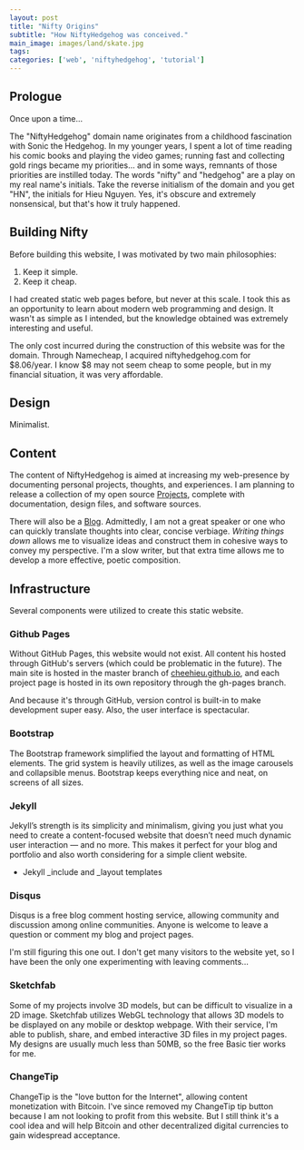 ```yaml
---
layout: post
title: "Nifty Origins"
subtitle: "How NiftyHedgehog was conceived."
main_image: images/land/skate.jpg
tags:
categories: ['web', 'niftyhedgehog', 'tutorial']
---
```


## Prologue
Once upon a time...

The "NiftyHedgehog" domain name originates from a childhood fascination with Sonic the Hedgehog. In my younger years, I spent a lot of time reading his comic books and playing the video games; running fast and collecting gold rings became my priorities... and in some ways, remnants of those priorities are instilled today. The words "nifty" and "hedgehog" are a play on my real name's initials. Take the reverse initialism of the domain and you get "HN", the initials for Hieu Nguyen. Yes, it's obscure and extremely nonsensical, but that's how it truly happened.

## Building Nifty
Before building this website, I was motivated by two main philosophies:

1. Keep it simple.
2. Keep it cheap.

I had created static web pages before, but never at this scale. I took this as an opportunity to learn about modern web programming and design. It wasn't as simple as I intended, but the knowledge obtained was extremely interesting and useful.

The only cost incurred during the construction of this website was for the domain. Through Namecheap, I acquired niftyhedgehog.com for $8.06/year. I know $8 may not seem cheap to some people, but in my financial situation, it was very affordable.

## Design
Minimalist. 

## Content
The content of NiftyHedgehog is aimed at increasing my web-presence by documenting personal projects, thoughts, and experiences. I am planning to release a collection of my open source [Projects](http://niftyhedgehog.com/projects), complete with documentation, design files, and software sources.

There will also be a [Blog](http://niftyhedgehog.com/blog). Admittedly, I am not a great speaker or one who can quickly translate thoughts into clear, concise verbiage. *Writing things down* allows me to visualize ideas and construct them in cohesive ways to convey my perspective. I'm a slow writer, but that extra time allows me to develop a more effective, poetic composition. 

## Infrastructure
Several components were utilized to create this static website. 

### Github Pages
Without GitHub Pages, this website would not exist. All content his hosted through GitHub's servers (which could be problematic in the future). The main site is hosted in the master branch of [cheehieu.github.io](https://github.com/cheehieu/cheehieu.github.io), and each project page is hosted in its own repository through the gh-pages branch.

And because it's through GitHub, version control is built-in to make development super easy. Also, the user interface is spectacular.

### Bootstrap
The Bootstrap framework simplified the layout and formatting of HTML elements. The grid system is heavily utilizes, as well as the image carousels and collapsible menus. Bootstrap keeps everything nice and neat, on screens of all sizes.

### Jekyll

Jekyll’s strength is its simplicity and minimalism, giving you just what you need to create a content-focused website that doesn’t need much dynamic user interaction — and no more. This makes it perfect for your blog and portfolio and also worth considering for a simple client website.
* Jekyll _include and _layout templates

### Disqus
Disqus is a free blog comment hosting service, allowing community and discussion among online communities. Anyone is welcome to leave a question or comment my blog and project pages.

I'm still figuring this one out. I don't get many visitors to the website yet, so I have been the only one experimenting with leaving comments...

### Sketchfab
Some of my projects involve 3D models, but can be difficult to visualize in a 2D image. Sketchfab utilizes WebGL technology that allows 3D models to be displayed on any mobile or desktop webpage. With their service, I'm able to publish, share, and embed interactive 3D files in my project pages. My designs are usually much less than 50MB, so the free Basic tier works for me. 

### ChangeTip
ChangeTip is the "love button for the Internet", allowing content monetization with Bitcoin. I've since removed my ChangeTip tip button because I am not looking to profit from this website. But I still think it's a cool idea and will help Bitcoin and other decentralized digital currencies to gain widespread acceptance.
